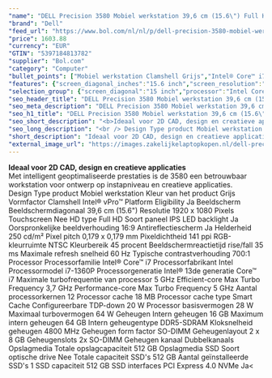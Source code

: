```yaml
---
"name": "DELL Precision 3580 Mobiel werkstation 39,6 cm (15.6\") Full HD Intel® Core™ i7 i7-1360P 16 GB DDR5-SDRAM 512 GB SSD NVIDIA RTX A500 Wi-Fi 6E (802.11ax) Windows 11 Pro Grijs"
"brand": "Dell"
"feed_url": "https://www.bol.com/nl/nl/p/dell-precision-3580-mobiel-werkstation-39-6-cm-full-hd-intel-core-i7-i7-1360p-16-gb-ddr5-sdram-512-gb-ssd-nvidia-rtx-a500-wi-fi-6e-windows-11-pro-grijs/9300000150159178"
"price": 1603.88
"currency": "EUR"
"GTIN": "5397184813782"
"supplier": "Bol.com"
"category": "Computer"
"bullet_points": ["Mobiel werkstation Clamshell Grijs","Intel® Core™ i7 i7-1360P","39,6 cm (15.6\") Full HD 1920 x 1080 Pixels IPS LED backlight 16:9","16 GB DDR5-SDRAM 4800 MHz 2 x 8 GB","512 GB SSD","NVIDIA RTX A500 4 GB Intel Iris Xe Graphics","Wi-Fi 6E (802.11ax) Ethernet LAN 10,100,1000 Mbit/s Bluetooth","Lithium-Ion (Li-Ion) 54 Wh 130 W","Windows 11 Pro"]
"features": {"screen_diagonal_inches":"15.6 inch","screen_resolution":"1920 x 1080 Pixels","processor_family":"Intel® Core™ i7","memory_size":"16 GB","memory_type":"DDR5-SDRAM","total_storage_space":"512 GB","graphics_card":"Intel Iris Xe Graphics","graphics_memory_size":"4 GB","operating_system":"Windows","battery_capacity":"54 Wh","width":"357,8 mm","depth":"233,3 mm","weight":"1,61 kg"}
"selection_group": {"screen_diagonal":"15 inch","processor":"Intel Core i7","changed_price_past_3_days":false,"product_family":"Precision"}
"seo_header_title": "DELL Precision 3580 Mobiel werkstation 39,6 cm (15.6\") Full HD Intel® Core™ i7 i7-1360P 16 GB DDR5-SDRAM 512 GB SSD NVIDIA RTX A500 Wi-Fi 6E (802.11ax) Windows 11 Pro Grijs"
"seo_meta_description": "DELL Precision 3580 Mobiel werkstation 39,6 cm (15.6\") Full HD Intel® Core™ i7 i7-1360P 16 GB DDR5-SDRAM 512 GB SSD NVIDIA RTX A500 Wi-Fi 6E (802.11ax) Windows 11 Pro Grijs"
"seo_h1_title": "DELL Precision 3580 Mobiel werkstation 39,6 cm (15.6\") Full HD Intel® Core™ i7 i7-1360P 16 GB DDR5-SDRAM 512 GB SSD NVIDIA RTX A500 Wi-Fi 6E (802.11ax) Windows 11 Pro Grijs"
"seo_short_description": "<b>Ideaal voor 2D CAD, design en creatieve applicaties</b> <br />Met intelligent geoptimaliseerde prestaties is de 3580 een betrouwbaar workstation voor ontwerp op instapniveau en creatieve applicaties."
"seo_long_description": "<br /> Design Type product Mobiel werkstation Kleur van het product Grijs Vormfactor Clamshell Intel® vPro™ Platform Eligibility Ja Beeldscherm Beeldschermdiagonaal 39,6 cm (15. 6\") Resolutie 1920 x 1080 Pixels Touchscreen Nee HD type Full HD Soort paneel IPS LED backlight Ja Oorspronkelijke beeldverhouding 16:9 Antireflectiescherm Ja Helderheid 250 cd/m² Pixel pitch 0,179 x 0,179 mm Pixeldichtheid 141 ppi RGB-kleurruimte NTSC Kleurbereik 45 procent Beeldschermreactietijd rise/fall 35 ms Maximale refresh snelheid 60 Hz Typische contrastverhouding 700:1 Processor Processorfamilie Intel® Core™ i7 Processorfabrikant Intel Processormodel i7-1360P Processorgeneratie Intel® 13de generatie Core™ i7 Maximale turbofrequentie van processor 5 GHz Efficient-core Max Turbo Frequency 3,7 GHz Performance-core Max Turbo Frequency 5 GHz Aantal processorkernen 12 Processor cache 18 MB Processor cache type Smart Cache Configureerbare TDP-down 20 W Processor basisvermogen 28 W Maximaal turbovermogen 64 W Geheugen Intern geheugen 16 GB Maximum intern geheugen 64 GB Intern geheugentype DDR5-SDRAM Kloksnelheid geheugen 4800 MHz Geheugen form factor SO-DIMM Geheugenlayout 2 x 8 GB Geheugenslots 2x SO-DIMM Geheugen kanaal Dubbelkanaals Opslagmedia Totale opslagcapaciteit 512 GB Opslagmedia SSD Soort optische drive Nee Totale capaciteit SSD's 512 GB Aantal geïnstalleerde SSD's 1 SSD capaciteit 512 GB SSD interfaces PCI Express 4. 0 NVMe Ja<"
"short_description": "Ideaal voor 2D CAD, design en creatieve applicaties Met intelligent geoptimaliseerde prestaties is de 3580 een betrouwbaar workstation voor ontwerp op instapniveau en creatieve applicaties. Design Type product Mobiel werkstation Kleur van het product Grijs Vormfactor Clamshell Intel® vPro™ Platform Eligibility Ja Beeldscherm Beeldschermdiagonaal 39,6 cm (15.6\") Resolutie 1920 x 1080 Pixels Touchscreen Nee HD type Full HD Soort paneel IPS LED backlight Ja Oorspronkelijke beeldverhouding 16:9 Antireflectiescherm Ja Helderheid 250 cd/m² Pixel pitch 0,179 x 0,179 mm Pixeldichtheid 141 ppi RGB-kleurruimte NTSC Kleurbereik 45 procent Beeldschermreactietijd rise/fall 35 ms Maximale refresh snelheid 60 Hz Typische contrastverhouding 700:1 Processor Processorfamilie Intel® Core™ i7 Processorfabrikant Intel Processormodel i7-1360P Processorgeneratie Intel® 13de generatie Core™ i7 Maximale turbofrequentie van processor 5 GHz Efficient-core Max Turbo Frequency 3,7 GHz Performance-core Max Turbo Frequency 5 GHz Aantal processorkernen 12 Processor cache 18 MB Processor cache type Smart Cache Configureerbare TDP-down 20 W Processor basisvermogen 28 W Maximaal turbovermogen 64 W Geheugen Intern geheugen 16 GB Maximum intern geheugen 64 GB Intern geheugentype DDR5-SDRAM Kloksnelheid geheugen 4800 MHz Geheugen form factor SO-DIMM Geheugenlayout 2 x 8 GB Geheugenslots 2x SO-DIMM Geheugen kanaal Dubbelkanaals Opslagmedia Totale opslagcapaciteit 512 GB Opslagmedia SSD Soort optische drive Nee Totale capaciteit SSD's 512 GB Aantal geïnstalleerde SSD's 1 SSD capaciteit 512 GB SSD interfaces PCI Express 4.0 NVMe Ja<"
"external_image_url": "https://images.zakelijkelaptopkopen.nl/dell-precision-3580-mobiel-werkstation-39-6-cm-full-hd-intel-core-i7-i7-1360p-16-gb-ddr5-sdram-512-gb-ssd-nvidia-rtx-a500-wi-fi-6e-windows-11-pro-grijs.webp"
---
```


<b>Ideaal voor 2D CAD, design en creatieve applicaties</b> <br />Met intelligent geoptimaliseerde prestaties is de 3580 een betrouwbaar workstation voor ontwerp op instapniveau en creatieve applicaties. <br /> Design Type product Mobiel werkstation Kleur van het product Grijs Vormfactor Clamshell Intel® vPro™ Platform Eligibility Ja Beeldscherm Beeldschermdiagonaal 39,6 cm (15.6") Resolutie 1920 x 1080 Pixels Touchscreen Nee HD type Full HD Soort paneel IPS LED backlight Ja Oorspronkelijke beeldverhouding 16:9 Antireflectiescherm Ja Helderheid 250 cd/m² Pixel pitch 0,179 x 0,179 mm Pixeldichtheid 141 ppi RGB-kleurruimte NTSC Kleurbereik 45 procent Beeldschermreactietijd rise/fall 35 ms Maximale refresh snelheid 60 Hz Typische contrastverhouding 700:1 Processor Processorfamilie Intel® Core™ i7 Processorfabrikant Intel Processormodel i7-1360P Processorgeneratie Intel® 13de generatie Core™ i7 Maximale turbofrequentie van processor 5 GHz Efficient-core Max Turbo Frequency 3,7 GHz Performance-core Max Turbo Frequency 5 GHz Aantal processorkernen 12 Processor cache 18 MB Processor cache type Smart Cache Configureerbare TDP-down 20 W Processor basisvermogen 28 W Maximaal turbovermogen 64 W Geheugen Intern geheugen 16 GB Maximum intern geheugen 64 GB Intern geheugentype DDR5-SDRAM Kloksnelheid geheugen 4800 MHz Geheugen form factor SO-DIMM Geheugenlayout 2 x 8 GB Geheugenslots 2x SO-DIMM Geheugen kanaal Dubbelkanaals Opslagmedia Totale opslagcapaciteit 512 GB Opslagmedia SSD Soort optische drive Nee Totale capaciteit SSD's 512 GB Aantal geïnstalleerde SSD's 1 SSD capaciteit 512 GB SSD interfaces PCI Express 4.0 NVMe Ja<